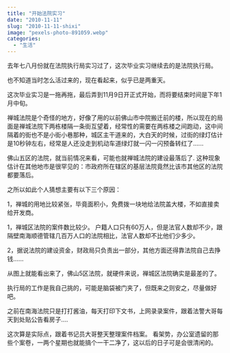 ```yaml
---
title: "开始法院实习"
date: "2010-11-11"
slug: "2010-11-11-shixi"
image: "pexels-photo-891059.webp"
categories: 
  - "生活"
---
```


去年七八月份就在法院执行局实习过了，这次毕业实习继续去的是法院执行局。

也不知道当时怎么活过来的，现在看起来，似乎已是两重天。

这次毕业实习是一拖再拖，最后弄到11月9日开正式开始，而将要结束时间是下年1月中旬。

禅城法院是个奇怪的地方，好像了用的以前佛山市中院搬迁前的楼，所以现在的局面是禅城法院下两栋楼隔一条街互望着，经常性的需要在两栋楼之间跑动，这中间隔着的街也不是小街小巷那种，城区主干道来的，大白天的时候，过街的绿灯估计是10秒钟左右，经常是人还没走到机动车道绿灯就一闪一闪预备转红了......

佛山五区的法院，就当前情况来看，可能也就禅城法院的建设最落后了. 这种现象估计在其他地市是很罕见的：市政府所在辖区的基层法院竟然比该市其他区的法院都要落后。

之所以如此个人猜想主要有以下三个原因：

1，禅城的用地比较紧张，毕竟面积小，免费拨一块地给法院盖大楼，不如直接卖给开发商。

1，禅城区法院的案件数比较少。 户籍人口只有60万人，但是法官人数却不少，跟隔壁南海顺德管辖几百万人口的法院相比，法官人数却不比他们少多少。

2，据说法院的建设资金，财政局只负责出一部分，其他方面还得靠法院自己去挣钱......


从图上就能看出来了，佛山5区法院，就硬件来说，禅城区法院确实是最差的了。

执行局的工作是我自己挑的，可能是脑袋被门夹了，但既来之则安之，尽量做好吧。

之前在南海法院只是打打酱油，每天打印下文书，上网录录案件，跟着法警大哥每天到处贴公告看房子....

这次算是实际点，跟着书记员大哥整天整理案件档案。 看架势，办公室遗留的那些个案卷，一两个星期也就能搞个一干二净了，这以后的日子可是会很清闲的。
